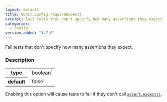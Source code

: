 ```yaml
---
layout: default
title: QUnit.config.requireExpects
excerpt: Fail tests that don't specify how many assertions they expect.
categories:
  - config
version_added: "1.7.0"
---
```


Fail tests that don't specify how many assertions they expect.

### Description

<table>
<tr>
  <th>type</th>
  <td markdown="span">`boolean`</td>
</tr>
<tr>
  <th>default</th>
  <td markdown="span">`false`</td>
</tr>
</table>

Enabling this option will cause tests to fail if they don't call [`assert.expect()`](../assert/expect.md).
